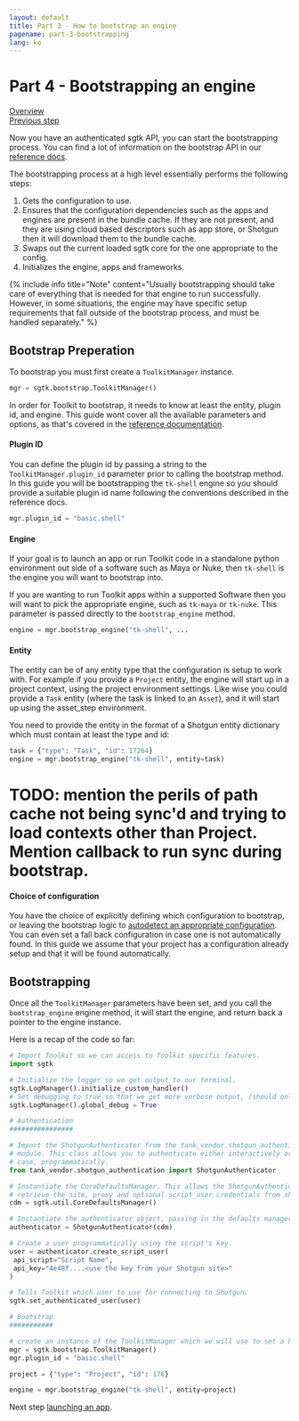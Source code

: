 ```yaml
---
layout: default
title: Part 3 - How to bootstrap an engine
pagename: part-3-bootstrapping
lang: ko
---
```


# Part 4 - Bootstrapping an engine

[Overview](./sgtk-developer-bootstrapping.md)<br/>
[Previous step](part-3-authentication.md)

Now you have an authenticated sgtk API, you can start the bootstrapping process.
You can find a lot of information on the bootstrap API in our [reference docs](https://developer.shotgunsoftware.com/tk-core/initializing.html#bootstrap-api).

The bootstrapping process at a high level essentially performs the following steps:

1. Gets the configuration to use.
2. Ensures that the configuration dependencies such as the apps and engines are present in the bundle cache. 
If they are not present, and they are using cloud based descriptors such as app store, or Shotgun then it will download them to the bundle cache.
3. Swaps out the current loaded sgtk core for the one appropriate to the config.
4. Initializes the engine, apps and frameworks.


{% include info title="Note" content="Usually bootstrapping should take care of everything that is needed for that engine to run successfully.
However, in some situations, the engine may have specific setup requirements that fall outside of the bootstrap process, and must be handled separately." %}


## Bootstrap Preperation
To bootstrap you must first create a `ToolkitManager` instance.

```python
mgr = sgtk.bootstrap.ToolkitManager()
```

In order for Toolkit to bootstrap, it needs to know at least the entity, plugin id, and engine.
This guide wont cover all the available parameters and options, as that's covered in the [reference documentation](https://developer.shotgunsoftware.com/tk-core/initializing.html#bootstrap-api).

#### Plugin ID

You can define the plugin id by passing a string to the `ToolkitManager.plugin_id` parameter prior to calling the bootstrap method.
In this guide you will be bootstrapping the `tk-shell` engine so you should provide a suitable plugin id name following the conventions described in the reference docs. 
```python
mgr.plugin_id = "basic.shell"
```

#### Engine
If your goal is to launch an app or run Toolkit code in a standalone python environment out side of a software such as Maya or Nuke, 
then `tk-shell` is the engine you will want to bootstrap into. 

If you are wanting to run Toolkit apps within a supported Software then you will want to pick the appropriate engine, such as `tk-maya` or `tk-nuke`.
This parameter is passed directly to the `bootstrap_engine` method.

```python
engine = mgr.bootstrap_engine("tk-shell", ...
```

#### Entity
The entity can be of any entity type that the configuration is setup to work with. 
For example if you provide a `Project` entity, the engine will start up in a project context, using the project environment settings.
Like wise you could provide a `Task` entity (where the task is linked to an `Asset`), and it will start up using the asset_step environment.

You need to provide the entity in the format of a Shotgun entity dictionary which must contain at least the type and id: 

```python
task = {"type": "Task", "id": 17264}
engine = mgr.bootstrap_engine("tk-shell", entity=task)
```

# TODO: mention the perils of path cache not being sync'd and trying to load contexts other than Project. Mention callback to run sync during bootstrap.

#### Choice of configuration

You have the choice of explicitly defining which configuration to bootstrap, or leaving the bootstrap logic to [autodetect an appropriate configuration](https://developer.shotgunsoftware.com/tk-core/initializing.html#managing-distributed-configurations).
You can even set a fall back configuration in case one is not automatically found.
In this guide we assume that your project has a configuration already setup and that it will be found automatically. 

## Bootstrapping

Once all the `ToolkitManager` parameters have been set, and you call the `bootstrap_engine` engine method, it will start the
engine, and return back a pointer to the engine instance.

Here is a recap of the code so far:

```python
# Import Toolkit so we can access to Toolkit specific features.
import sgtk

# Initialize the logger so we get output to our terminal.
sgtk.LogManager().initialize_custom_handler()
# Set debugging to true so that we get more verbose output, (should only be used for testing).
sgtk.LogManager().global_debug = True

# Authentication
################

# Import the ShotgunAuthenticator from the tank_vendor.shotgun_authentication
# module. This class allows you to authenticate either interactively or, in this
# case, programmatically.
from tank_vendor.shotgun_authentication import ShotgunAuthenticator

# Instantiate the CoreDefaultsManager. This allows the ShotgunAuthenticator to
# retrieve the site, proxy and optional script_user credentials from shotgun.yml
cdm = sgtk.util.CoreDefaultsManager()

# Instantiate the authenticator object, passing in the defaults manager.
authenticator = ShotgunAuthenticator(cdm)

# Create a user programmatically using the script's key.
user = authenticator.create_script_user(
 api_script="Script Name",
 api_key="4e48f....<use the key from your Shotgun site>"
)

# Tells Toolkit which user to use for connecting to Shotgun.
sgtk.set_authenticated_user(user)

# Bootstrap
###########

# create an instance of the ToolkitManager which we will use to set a bunch of settings before initiating the bootstrap. 
mgr = sgtk.bootstrap.ToolkitManager()
mgr.plugin_id = "basic.shell"

project = {"type": "Project", "id": 176}

engine = mgr.bootstrap_engine("tk-shell", entity=project)
```

Next step [launching an app](part-5-launching-an-app.md).